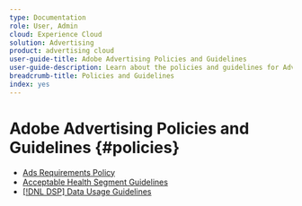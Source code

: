 ```yaml
---
type: Documentation
role: User, Admin
cloud: Experience Cloud
solution: Advertising
product: advertising cloud
user-guide-title: Adobe Advertising Policies and Guidelines
user-guide-description: Learn about the policies and guidelines for Advertising DSP and [!DNL Advertising Search, Social, & Commerce].
breadcrumb-title: Policies and Guidelines
index: yes
---
```


# Adobe Advertising Policies and Guidelines {#policies}

+ [Ads Requirements Policy](/help/policies/ad-requirements-policy.md)
+ [Acceptable Health Segment Guidelines](/help/policies/health-segment-guidelines.md)
+ [[!DNL DSP] Data Usage Guidelines](/help/policies/data-usage-guidelines.md)
